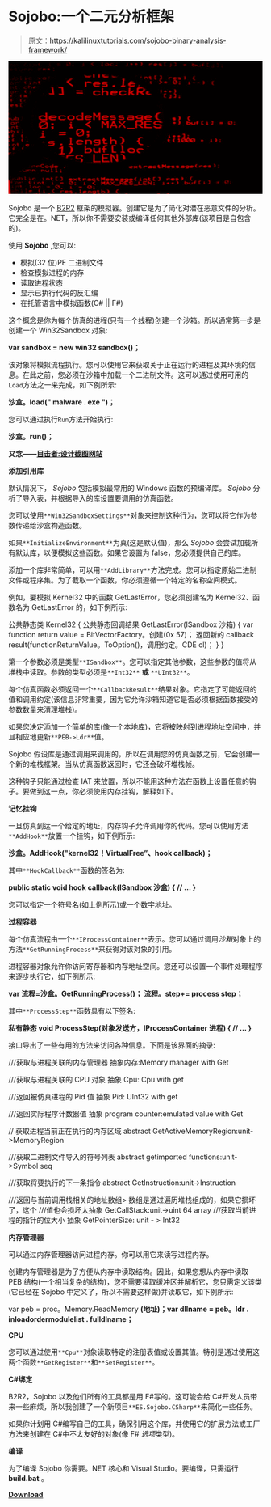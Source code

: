 # Sojobo:一个二元分析框架

> 原文：<https://kalilinuxtutorials.com/sojobo-binary-analysis-framework/>

[![Sojobo : A Binary Analysis Framework](img/d4fe1793c147f137e2a82ef766466a85.png "Sojobo : A Binary Analysis Framework")](https://1.bp.blogspot.com/-rXx6fd20AFk/XcV5JTNo8xI/AAAAAAAADWM/8RIj5WdZKbELr6L8x_GqW68-kqcYNshsACLcBGAsYHQ/s1600/Sohojo.png)

Sojobo 是一个 [B2R2](https://b2r2.org/) 框架的模拟器。创建它是为了简化对潜在恶意文件的分析。它完全是在。NET，所以你不需要安装或编译任何其他外部库(该项目是自包含的)。

使用 **Sojobo** ,您可以:

*   模拟(32 位)PE 二进制文件
*   检查模拟进程的内存
*   读取进程状态
*   显示已执行代码的反汇编
*   在托管语言中模拟函数(C# || F#)

这个概念是你为每个仿真的进程(只有一个线程)创建一个沙箱。所以通常第一步是创建一个 Win32Sandbox 对象:

**var sandbox = new win32 sandbox()；**

该对象将模拟流程执行。您可以使用它来获取关于正在运行的进程及其环境的信息。在此之前，您必须在沙箱中加载一个二进制文件。这可以通过使用可用的`Load`方法之一来完成，如下例所示:

**沙盒。load(" malware . exe ")；**

您可以通过执行`Run`方法开始执行:

**沙盒。run()；**

**又念——[目击者:设计截图网站](http://kalilinuxtutorials.com/eyewitness-designed-take-screenshots-websites/)**

**添加引用库**

默认情况下， *Sojobo* 包括模拟最常用的 Windows 函数的预编译库。 *Sojobo* 分析了导入表，并根据导入的库设置要调用的仿真函数。

您可以使用`**Win32SandboxSettings**`对象来控制这种行为，您可以将它作为参数传递给沙盒构造函数。

如果`**InitializeEnvironment**`为真(这是默认值)，那么 *Sojobo* 会尝试加载所有默认库，以便模拟这些函数。如果它设置为 false，您必须提供自己的库。

添加一个库非常简单，可以用`**AddLibrary**`方法完成。您可以指定原始二进制文件或程序集。为了截取一个函数，你必须遵循一个特定的名称空间模式。

例如，要模拟 Kernel32 中的函数 GetLastError，您必须创建名为 Kernel32、函数名为 GetLastError 的，如下例所示:

公共静态类 Kernel32
{
公共静态回调结果 GetLastError(ISandbox 沙箱)
{
var function return value = BitVectorFactory。创建(0x 57)；
返回新的 callback result(functionReturnValue。ToOption()，调用约定。CDE cl)；
}
}

第一个参数必须是类型`**ISandbox**`。您可以指定其他参数，这些参数的值将从堆栈中读取。参数的类型必须是`**Int32**` **或** `**UInt32**`。

每个仿真函数必须返回一个`**CallbackResult**`结果对象。它指定了可能返回的值和调用约定(该信息非常重要，因为它允许沙箱知道它是否必须根据函数接受的参数数量来清理堆栈)。

如果您决定添加一个简单的库(像一个本地库)，它将被映射到进程地址空间中，并且相应地更新`**PEB->Ldr**`值。

Sojobo 假设库是通过调用来调用的，所以在调用您的仿真函数之前，它会创建一个新的堆栈框架。当从仿真函数返回时，它还会破坏堆栈帧。

这种钩子只能通过检查 IAT 来放置，所以不能用这种方法在函数上设置任意的钩子。要做到这一点，你必须使用内存挂钩，解释如下。

**记忆挂钩**

一旦仿真到达一个给定的地址，内存钩子允许调用你的代码。您可以使用方法`**AddHook**`放置一个挂钩，如下例所示:

**沙盒。AddHook("kernel32！VirtualFree”、hook callback)；**

其中`**HookCallback**`函数的签名为:

**public static void hook callback(ISandbox 沙盒)
{
// …
}**

您可以指定一个符号名(如上例所示)或一个数字地址。

**过程容器**

每个仿真流程由一个`**IProcessContainer**`表示。您可以通过调用*沙箱*对象上的方法`**GetRunningProcess**`来获得对该对象的引用。

进程容器对象允许你访问寄存器和内存地址空间。您还可以设置一个事件处理程序来逐步执行它，如下例所示:

**var 流程=沙盒。GetRunningProcess()；
流程。step+= process step；**

其中`**ProcessStep**`函数具有以下签名:

**私有静态 void ProcessStep(对象发送方，IProcessContainer 进程)
{
// …
}**

接口导出了一些有用的方法来访问各种信息。下面是该界面的摘录:

///获取与进程关联的内存管理器
抽象内存:Memory manager with Get

///获取与进程关联的 CPU 对象
抽象 Cpu: Cpu with get

///返回被仿真进程的 Pid 值
抽象 Pid: UInt32 with get

///返回实际程序计数器值
抽象 program counter:emulated value with Get

// 获取进程当前正在执行的内存区域 abstract GetActiveMemoryRegion:unit->MemoryRegion

///获取二进制文件导入的符号列表
abstract getimported functions:unit->Symbol seq

///获取将要执行的下一条指令
abstract GetInstruction:unit->Instruction

///返回与当前调用栈相关的地址数组> 数组是通过遍历堆栈组成的，如果它损坏了，这个
///值也会损坏太抽象 GetCallStack:unit->uint 64 array
///获取当前进程的指针的位大小
抽象 GetPointerSize: unit - > Int32

**内存管理器**

可以通过内存管理器访问进程内存。你可以用它来读写进程内存。

创建内存管理器是为了方便从内存中读取结构。因此，如果您想从内存中读取 PEB 结构(一个相当复杂的结构)，您不需要读取缓冲区并解析它，您只需定义该类(它已经在 Sojobo 中定义了，所以不需要这样做)并读取它，如下例所示:

var peb = proc。Memory.ReadMemory <peb32>**(地址)；**</peb32><peb32>**var dllname = peb。ldr . inloadordermodulelist . fulldlname；**</peb32>

**CPU**

您可以通过使用`**Cpu**`对象读取特定的注册表值或设置其值。特别是通过使用这两个函数`**GetRegister**`和`**SetRegister**`。

**C#绑定**

B2R2，Sojobo 以及他们所有的工具都是用 F#写的。这可能会给 C#开发人员带来一些麻烦，所以我创建了一个新项目`**ES.Sojobo.CSharp**`来简化一些任务。

如果你计划用 C#编写自己的工具，确保引用这个库，并使用它的扩展方法或工厂方法来创建在 C#中不太友好的对象(像 F# *选项*类型)。

**编译**

为了编译 Sojobo 你需要。NET 核心和 Visual Studio。要编译，只需运行 **build.bat** 。

[**Download**](https://github.com/enkomio/Sojobo)